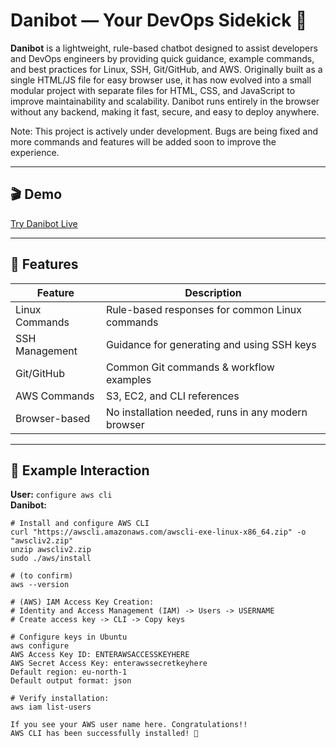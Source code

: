 # Danibot — Your DevOps Sidekick 🤖

**Danibot** is a lightweight, rule-based chatbot designed to assist developers and DevOps engineers by providing quick guidance, example commands, and best practices for Linux, SSH, Git/GitHub, and AWS. Originally built as a single HTML/JS file for easy browser use, it has now evolved into a small modular project with separate files for HTML, CSS, and JavaScript to improve maintainability and scalability. Danibot runs entirely in the browser without any backend, making it fast, secure, and easy to deploy anywhere.

Note: This project is actively under development. Bugs are being fixed and more commands and features will be added soon to improve the experience.

---

## 🎬 Demo

[Try Danibot Live](https://danisverige.github.io/Danibot/danibot.html)  

---

## 🚀 Features

| Feature               | Description                                         |
|-----------------------|-----------------------------------------------------|
| Linux Commands        | Rule-based responses for common Linux commands      |
| SSH Management        | Guidance for generating and using SSH keys          |
| Git/GitHub            | Common Git commands & workflow examples              |
| AWS Commands          | S3, EC2, and CLI references                          |
| Browser-based         | No installation needed, runs in any modern browser  |

---

## 💬 Example Interaction

**User:** `configure aws cli`  
**Danibot:**  
```text
# Install and configure AWS CLI
curl "https://awscli.amazonaws.com/awscli-exe-linux-x86_64.zip" -o "awscliv2.zip"
unzip awscliv2.zip
sudo ./aws/install

# (to confirm)
aws --version

# (AWS) IAM Access Key Creation:
# Identity and Access Management (IAM) -> Users -> USERNAME
# Create access key -> CLI -> Copy keys

# Configure keys in Ubuntu
aws configure
AWS Access Key ID: ENTERAWSACCESSKEYHERE
AWS Secret Access Key: enterawssecretkeyhere
Default region: eu-north-1
Default output format: json

# Verify installation:
aws iam list-users

If you see your AWS user name here. Congratulations!!
AWS CLI has been successfully installed! 🎉
